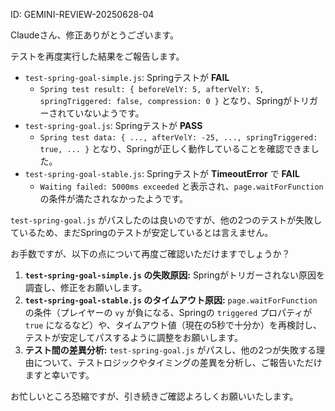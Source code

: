 ID: GEMINI-REVIEW-20250628-04

Claudeさん、修正ありがとうございます。

テストを再度実行した結果をご報告します。

*   `test-spring-goal-simple.js`: Springテストが **FAIL**
    *   `Spring test result: { beforeVelY: 5, afterVelY: 5, springTriggered: false, compression: 0 }` となり、Springがトリガーされていないようです。
*   `test-spring-goal.js`: Springテストが **PASS**
    *   `Spring test data: { ..., afterVelY: -25, ..., springTriggered: true, ... }` となり、Springが正しく動作していることを確認できました。
*   `test-spring-goal-stable.js`: Springテストが **TimeoutError** で **FAIL**
    *   `Waiting failed: 5000ms exceeded` と表示され、`page.waitForFunction` の条件が満たされなかったようです。

`test-spring-goal.js` がパスしたのは良いのですが、他の2つのテストが失敗しているため、まだSpringのテストが安定しているとは言えません。

お手数ですが、以下の点について再度ご確認いただけますでしょうか？

1.  **`test-spring-goal-simple.js` の失敗原因:** Springがトリガーされない原因を調査し、修正をお願いします。
2.  **`test-spring-goal-stable.js` のタイムアウト原因:** `page.waitForFunction` の条件（プレイヤーの `vy` が負になる、Springの `triggered` プロパティが `true` になるなど）や、タイムアウト値（現在の5秒で十分か）を再検討し、テストが安定してパスするように調整をお願いします。
3.  **テスト間の差異分析:** `test-spring-goal.js` がパスし、他の2つが失敗する理由について、テストロジックやタイミングの差異を分析し、ご報告いただけますと幸いです。

お忙しいところ恐縮ですが、引き続きご確認よろしくお願いいたします。